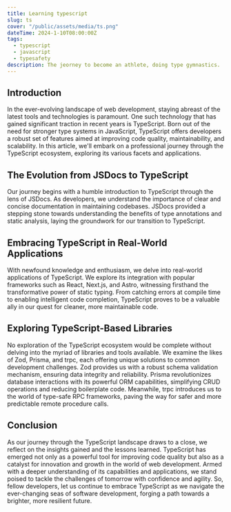```yaml
---
title: Learning typescript
slug: ts
cover: "/public/assets/media/ts.png"
dateTime: 2024-1-10T08:00:00Z
tags:
  - typescript
  - javascript
  - typesafety
description: The jeorney to become an athlete, doing type gymnastics.
---
```


## Introduction

In the ever-evolving landscape of web development, staying abreast of the latest tools and technologies is paramount. One such technology that has gained significant traction in recent years is TypeScript. Born out of the need for stronger type systems in JavaScript, TypeScript offers developers a robust set of features aimed at improving code quality, maintainability, and scalability. In this article, we'll embark on a professional journey through the TypeScript ecosystem, exploring its various facets and applications.

## The Evolution from JSDocs to TypeScript

Our journey begins with a humble introduction to TypeScript through the lens of JSDocs. As developers, we understand the importance of clear and concise documentation in maintaining codebases. JSDocs provided a stepping stone towards understanding the benefits of type annotations and static analysis, laying the groundwork for our transition to TypeScript.

## Embracing TypeScript in Real-World Applications

With newfound knowledge and enthusiasm, we delve into real-world applications of TypeScript. We explore its integration with popular frameworks such as React, Next.js, and Astro, witnessing firsthand the transformative power of static typing. From catching errors at compile time to enabling intelligent code completion, TypeScript proves to be a valuable ally in our quest for cleaner, more maintainable code.

## Exploring TypeScript-Based Libraries

No exploration of the TypeScript ecosystem would be complete without delving into the myriad of libraries and tools available. We examine the likes of Zod, Prisma, and trpc, each offering unique solutions to common development challenges. Zod provides us with a robust schema validation mechanism, ensuring data integrity and reliability. Prisma revolutionizes database interactions with its powerful ORM capabilities, simplifying CRUD operations and reducing boilerplate code. Meanwhile, trpc introduces us to the world of type-safe RPC frameworks, paving the way for safer and more predictable remote procedure calls.

## Conclusion

As our journey through the TypeScript landscape draws to a close, we reflect on the insights gained and the lessons learned. TypeScript has emerged not only as a powerful tool for improving code quality but also as a catalyst for innovation and growth in the world of web development. Armed with a deeper understanding of its capabilities and applications, we stand poised to tackle the challenges of tomorrow with confidence and agility. So, fellow developers, let us continue to embrace TypeScript as we navigate the ever-changing seas of software development, forging a path towards a brighter, more resilient future.

